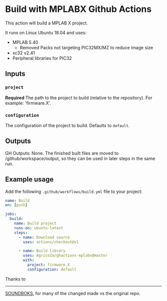 # Build with MPLABX Github Actions

This action will build a MPLAB X project.

It runs on Linux Ubuntu 18.04 and uses:

- MPLAB 5.40
  - Removed Packs not targeting PIC32MX/MZ to reduce image size
- xc32 v2.41
- Peripheral libraries for PIC32

## Inputs

### `project`

**Required** The path to the project to build (relative to the repository). For example: 'firmware.X'.

### `configuration`

The configuration of the project to build. Defaults to `default`.

## Outputs

GH Outputs: None. The finished built files are moved to /github/workspace/output, so they can be used in later steps in the same run.

## Example usage

Add the following `.github/workflows/build.yml` file to your project:

```yaml
name: Build
on: [push]

jobs:
  build:
    name: Build project
    runs-on: ubuntu-latest
    steps:
      - name: Download source
        uses: actions/checkout@v1

      - name: Build library
        uses: AgricoZa/ghactions-mplabx@master
        with:
          project: firmware.X
          configuration: default
```

Thanks to

----

[SOUNDBOKS](https://github.com/SOUNDBOKS/ghactions-mplabx-xc32), for many of the changed made vs the original repo.

